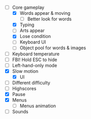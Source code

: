- [ ] Core gameplay
  - [X] Words appear & moving
    - [ ] Better look for words
  - [X] Typing
  - [ ] Arts appear
  - [X] Lose condition
  - [ ] Keyboard UI
  - [ ] Object pool for words & images
- [ ] Keyboard temperature
- [ ] FBI! Hold ESC to hide
- [ ] Left-hand-only mode
- [X] Slow motion
  - [X] UI
- [ ] Different difficulty
- [ ] Highscores
- [X] Pause
- [X] Menus
  - [ ] Menus animation
- [ ] Sounds
